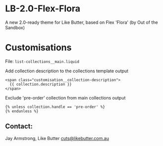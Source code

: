 # LB-2.0-Flex-Flora
A new 2.0-ready theme for Like Butter, based on Flex 'Flora' (by Out of the Sandbox)


Customisations
======================

File: `list-collections__main.liquid` 

Add collection description to the collections template output

    <span class="customisation__collection-description">
      {{ collection.description }}
    </span>

Exclude 'pre-order' collection from main collections output

    {% unless collection.handle == 'pre-order' %}
    {% endunless %}




## Contact:

Jay Armstrong, Like Butter
cuts@likebutter.com.au

